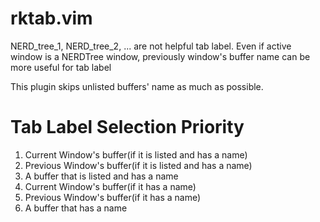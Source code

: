 # rktab.vim
NERD_tree_1, NERD_tree_2, ... are not helpful tab label. Even if active window is a NERDTree window, previously window's buffer name can be more useful for tab label

This plugin skips unlisted buffers' name as much as possible.

# Tab Label Selection Priority
1. Current Window's buffer(if it is listed and has a name)
1. Previous Window's buffer(if it is listed and has a name)
1. A buffer that is listed and has a name
1. Current Window's buffer(if it has a name)
1. Previous Window's buffer(if it has a name)
1. A buffer that has a name
